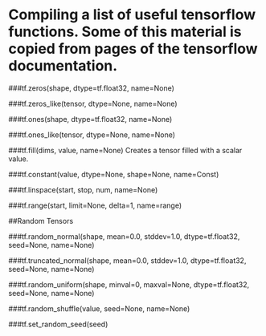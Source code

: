 
# Compiling a list of useful tensorflow functions. Some of this material is copied from pages of the tensorflow documentation.


###tf.zeros(shape, dtype=tf.float32, name=None)

###tf.zeros_like(tensor, dtype=None, name=None)

###tf.ones(shape, dtype=tf.float32, name=None)

###tf.ones_like(tensor, dtype=None, name=None)

###tf.fill(dims, value, name=None)
Creates a tensor filled with a scalar value.

###tf.constant(value, dtype=None, shape=None, name=Const)


###tf.linspace(start, stop, num, name=None)

###tf.range(start, limit=None, delta=1, name=range)

##Random Tensors

###tf.random_normal(shape, mean=0.0, stddev=1.0, dtype=tf.float32, seed=None, name=None)

###tf.truncated_normal(shape, mean=0.0, stddev=1.0, dtype=tf.float32, seed=None, name=None)

###tf.random_uniform(shape, minval=0, maxval=None, dtype=tf.float32, seed=None, name=None)

###tf.random_shuffle(value, seed=None, name=None)

###tf.set_random_seed(seed)
